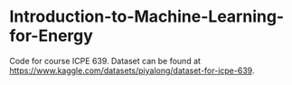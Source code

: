 # Introduction-to-Machine-Learning-for-Energy

Code for course ICPE 639. Dataset can be found at https://www.kaggle.com/datasets/piyalong/dataset-for-icpe-639. 

